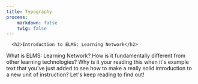 ```yaml
---
title: Typography
process:
    markdown: false
    twig: false
---
```


      <h2>Introduction to ELMS: Learning Network</h2>
<p>What is ELMS: Learning Network? How is it fundamentally different from other learning technologies? Why is it your reading this when it's example text that you've just added to see how to make a really solid introduction to a new unit of instruction? Let's keep reading to find out!</p>
<video-player style="width: 75%; margin: 0px auto; display: block;" height="315" iframed is-a11y-media is-youtube lang="en" preload="metadata" source="https://www.youtube.com/watch?v=pKLPQ4ufo64" source-type="youtube" sticky-corner="top-right" width="560" youtube-id="pKLPQ4ufo64" sources="[]" tracks="[]"></video-player>

      